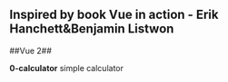 ## Inspired by book Vue in action - Erik Hanchett&Benjamin Listwon ##

##Vue 2##

**0-calculator**
simple calculator


